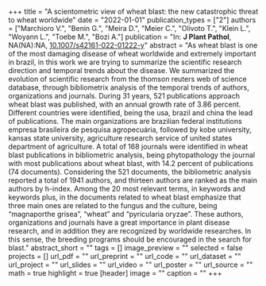 +++
title = "A scientometric view of wheat blast: the new catastrophic threat to wheat worldwide"
date = "2022-01-01"
publication_types = ["2"]
authors = ["Marchioro V.", "Benin G.", "Meira D.", "Meier C.", "Olivoto T.", "Klein L.", "Woyann L.", "Toebe M.", "Bozi A."]
publication = "In: **J Plant Pathol**, NA(NA):NA, [10.1007/s42161-022-01222-y](10.1007/s42161-022-01222-y)"
abstract = "As wheat blast is one of the most damaging disease of wheat worldwide and extremely important in brazil, in this work we are trying to summarize the scientific research direction and temporal trends about the disease. We summarized the evolution of scientific research from the thomson reuters web of science database, through bibliometrix analysis of the temporal trends of authors, organizations and journals. During 31 years, 521 publications approach wheat blast was published, with an annual growth rate of 3.86 percent. Different countries were identified, being the usa, brazil and china the lead of publications. The main organizations are brazilian federal institutions empresa brasileira de pesquisa agropecuária, followed by kobe university, kansas state university, agriculture research service of united states department of agriculture. A total of 168 journals were identified in wheat blast publications in bibliometric analysis, being phytopathology the journal with most publications about wheat blast, with 14.2 percent of publications (74 documents). Considering the 521 documents, the bibliometric analysis reported a total of 1941 authors, and thirteen authors are ranked as the main authors by h-index. Among the 20 most relevant terms, in keywords and keywords plus, in the documents related to wheat blast emphasize that three main ones are related to the fungus and the culture, being “magnaporthe grisea”, “wheat” and “pyricularia oryzae”. These authors, organizations and journals have a great importance in plant disease research, and in addition they are recognized by worldwide researches. In this sense, the breeding programs should be encouraged in the search for blast."
abstract_short = ""
tags = []
image_preview = ""
selected = false
projects = []
url_pdf = ""
url_preprint = ""
url_code = ""
url_dataset = ""
url_project = ""
url_slides = ""
url_video = ""
url_poster = ""
url_source = ""
math = true
highlight = true
[header]
image = ""
caption = ""
+++
